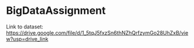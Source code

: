 # BigDataAssignment

Link to dataset:
https://drive.google.com/file/d/1_5tqJ5fxzSn6thNZhQrfzymGo28UhZxB/view?usp=drive_link
